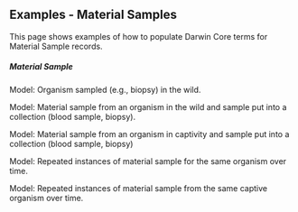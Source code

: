 ## Examples - Material Samples

This page shows examples of how to populate Darwin Core terms for Material Sample records.

##### Material Sample

Model: Organism sampled (e.g., biopsy) in the wild.

Model: Material sample from an organism in the wild and sample put into a collection (blood sample, biopsy).

Model: Material sample from an organism in captivity and sample put into a collection (blood sample, biopsy)

Model: Repeated instances of material sample for the same organism over time.

Model: Repeated instances of material sample from the same captive organism over time.
